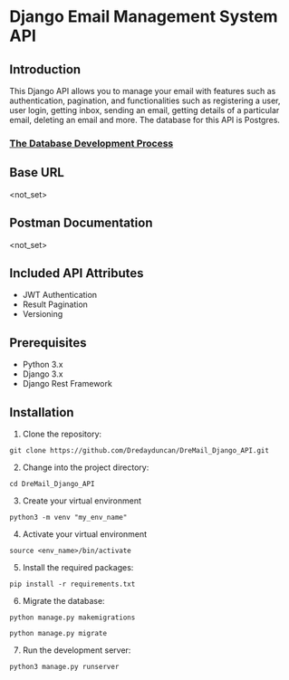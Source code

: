 # Django Email Management System API

## Introduction

This Django API allows you to manage your email with features such as authentication, pagination, and functionalities such as registering a user, user login, getting inbox, sending an email, getting details of a particular email, deleting an email and more. The database for this API is Postgres.
### [The Database Development Process](https://github.com/Dredayduncan/Email-Database)

## Base URL
<not_set>

## Postman Documentation
<not_set>

## Included API Attributes
- JWT Authentication
- Result Pagination
- Versioning

## Prerequisites

- Python 3.x
- Django 3.x
- Django Rest Framework


## Installation

1. Clone the repository:
```
git clone https://github.com/Dredayduncan/DreMail_Django_API.git
```
2. Change into the project directory:
```
cd DreMail_Django_API
```
3. Create your virtual environment
```
python3 -m venv "my_env_name"
```
4. Activate your virtual environment
```
source <env_name>/bin/activate
```
5. Install the required packages:
```
pip install -r requirements.txt
```
6. Migrate the database:
```
python manage.py makemigrations
```
```
python manage.py migrate
```
7. Run the development server:
```
python3 manage.py runserver
```